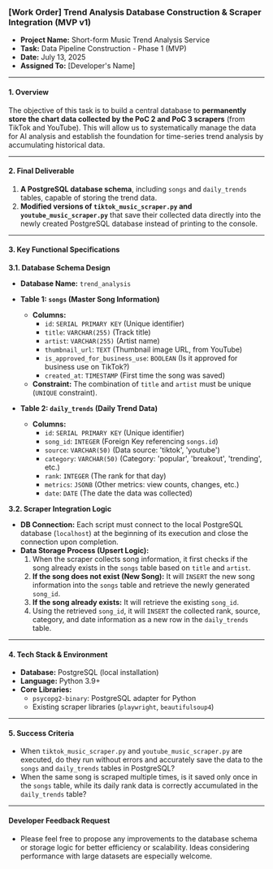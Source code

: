### **[Work Order] Trend Analysis Database Construction & Scraper Integration (MVP v1)**

* **Project Name:** Short-form Music Trend Analysis Service
* **Task:** Data Pipeline Construction - Phase 1 (MVP)
* **Date:** July 13, 2025
* **Assigned To:** [Developer's Name]

---

#### **1. Overview**

The objective of this task is to build a central database to **permanently store the chart data collected by the PoC 2 and PoC 3 scrapers** (from TikTok and YouTube). This will allow us to systematically manage the data for AI analysis and establish the foundation for time-series trend analysis by accumulating historical data.

---

#### **2. Final Deliverable**

1.  **A PostgreSQL database schema**, including `songs` and `daily_trends` tables, capable of storing the trend data.
2.  **Modified versions of `tiktok_music_scraper.py` and `youtube_music_scraper.py`** that save their collected data directly into the newly created PostgreSQL database instead of printing to the console.

---

#### **3. Key Functional Specifications**

**3.1. Database Schema Design**

* **Database Name:** `trend_analysis`
* **Table 1: `songs` (Master Song Information)**
    * **Columns:**
        * `id`: `SERIAL PRIMARY KEY` (Unique identifier)
        * `title`: `VARCHAR(255)` (Track title)
        * `artist`: `VARCHAR(255)` (Artist name)
        * `thumbnail_url`: `TEXT` (Thumbnail image URL, from YouTube)
        * `is_approved_for_business_use`: `BOOLEAN` (Is it approved for business use on TikTok?)
        * `created_at`: `TIMESTAMP` (First time the song was saved)
    * **Constraint:** The combination of `title` and `artist` must be unique (`UNIQUE` constraint).

* **Table 2: `daily_trends` (Daily Trend Data)**
    * **Columns:**
        * `id`: `SERIAL PRIMARY KEY` (Unique identifier)
        * `song_id`: `INTEGER` (Foreign Key referencing `songs.id`)
        * `source`: `VARCHAR(50)` (Data source: 'tiktok', 'youtube')
        * `category`: `VARCHAR(50)` (Category: 'popular', 'breakout', 'trending', etc.)
        * `rank`: `INTEGER` (The rank for that day)
        * `metrics`: `JSONB` (Other metrics: view counts, changes, etc.)
        * `date`: `DATE` (The date the data was collected)

**3.2. Scraper Integration Logic**

* **DB Connection:** Each script must connect to the local PostgreSQL database (`localhost`) at the beginning of its execution and close the connection upon completion.
* **Data Storage Process (Upsert Logic):**
    1.  When the scraper collects song information, it first checks if the song already exists in the `songs` table based on `title` and `artist`.
    2.  **If the song does not exist (New Song):** It will `INSERT` the new song information into the `songs` table and retrieve the newly generated `song_id`.
    3.  **If the song already exists:** It will retrieve the existing `song_id`.
    4.  Using the retrieved `song_id`, it will `INSERT` the collected rank, source, category, and date information as a new row in the `daily_trends` table.

---

#### **4. Tech Stack & Environment**

* **Database:** PostgreSQL (local installation)
* **Language:** Python 3.9+
* **Core Libraries:**
    * `psycopg2-binary`: PostgreSQL adapter for Python
    * Existing scraper libraries (`playwright`, `beautifulsoup4`)

---

#### **5. Success Criteria**

* When `tiktok_music_scraper.py` and `youtube_music_scraper.py` are executed, do they run without errors and accurately save the data to the `songs` and `daily_trends` tables in PostgreSQL?
* When the same song is scraped multiple times, is it saved only once in the `songs` table, while its daily rank data is correctly accumulated in the `daily_trends` table?

---

#### **Developer Feedback Request**

* Please feel free to propose any improvements to the database schema or storage logic for better efficiency or scalability. Ideas considering performance with large datasets are especially welcome.